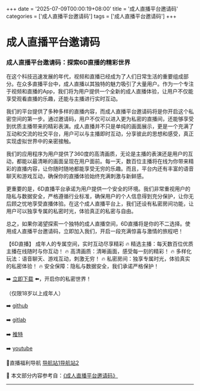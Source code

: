 +++
date = '2025-07-09T00:00:19+08:00'
title = '成人直播平台邀请码'
categories = ['成人直播平台邀请码']
tags = ['成人直播平台邀请码']
+++

# 成人直播平台邀请码

### 成人直播平台邀请码：探索6D直播的精彩世界

在这个科技迅速发展的年代，视频和直播已经成为了人们日常生活的重要组成部分。在众多直播平台中，成人直播以其独特的魅力吸引了大量用户。作为一个专注于视频和直播的App，我们将为用户提供一个全新的成人直播体验，让用户不仅能享受观看直播的乐趣，还能与主播进行实时互动。

我们的平台提供了多种多样的直播内容，而成人直播平台邀请码将是你开启这个私密空间的第一步。通过邀请码，用户不仅可以进入更为私密的直播间，还能够享受到优质主播带来的精彩表演。成人直播并不只是单纯的画面展示，更是一个充满了互动和交流的社交平台，用户可以与主播即时互动，分享彼此的思想和感受，真正实现虚拟世界中的亲密接触。

我们的应用程序为用户提供了360度的高清画质，无论是主播的表演还是用户的互动，都能以最清晰的画面呈现在用户面前。每一天，数百位主播将在线为你带来精彩的直播内容，让你随时随地都能享受无穷的乐趣。而且，平台内还有丰富的语音聊天和游戏互动，确保你的直播体验始终充满刺激与新鲜感。

更重要的是，6D直播平台承诺为用户提供一个安全的环境。我们非常重视用户的隐私与数据安全，严格遵循行业标准，确保用户的个人信息得到充分保护，让你无后顾之忧地享受直播体验。在这个成人直播平台上，我们还设有私密房间功能，让用户可以独享专属的私密时光，体验真正的私密与自由。

总之，如果你渴望探索一个独特的成人直播空间，6D直播将是你的不二选择。使用成人直播平台邀请码，立即加入我们，开启一段充满惊喜与激情的旅程吧！

【6D直播】
成年人的专属空间，实时互动尽享精彩
🔥 精选主播：每天数百位优质主播在线随时与你互动！
🔥 高清画质：清晰画面，感受每一刻的精彩！
🔥 多样化玩法：语音聊天、游戏互动，刺激无穷！
🔥 私密房间：独享专属时光，体验真实的私密体验！
🔥 安全保障：隐私与数据安全，我们承诺严格保护！

➡️ [立即下载](https://down123.s3.ap-east-1.amazonaws.com/down/down.html?channelCode=blog) ⬅️，开启你的私密世界！

（仅限18岁以上成年人）

➡️ [github](https://aldult-live.github.io/)

➡️ [gitlab](https://seo-09598d.gitlab.io/)

➡️ [推特](https://x.com/wegame33)

➡️ [youtube](https://www.youtube.com/@6Dlive)

🔞直播福利导航 [导航站1](https://webstack-86085a.gitlab.io/)[导航站2](https://onlygit123-2.github.io/)


📘 本文部分内容参考自：[《成人直播平台邀请码》](https://github.com/yuyantiyu/yuyan)

---
